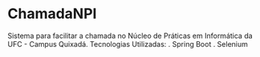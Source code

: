 # ChamadaNPI
Sistema para facilitar a chamada no Núcleo de Práticas em Informática da UFC - Campus Quixadá.
Tecnologias Utilizadas:
  . Spring Boot
  . Selenium
